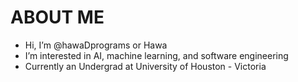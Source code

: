 # ABOUT ME
- Hi, I’m @hawaDprograms or Hawa
- I’m interested in AI, machine learning, and software engineering
- Currently an Undergrad at University of Houston - Victoria

